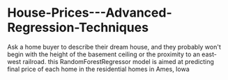 # House-Prices---Advanced-Regression-Techniques
Ask a home buyer to describe their dream house, and they probably won't begin with the height of the basement ceiling or the proximity to an east-west railroad. this RandomForestRegressor model is aimed at predicting final price of each home in the residential homes in Ames, Iowa
